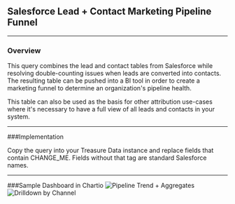 ## Salesforce Lead + Contact Marketing Pipeline Funnel
----
### Overview

This query combines the lead and contact tables from Salesforce while resolving double-counting issues when leads are converted into contacts. The resulting table can be pushed into a BI tool in order to create a marketing funnel to determine an organization's pipeline health.

This table can also be used as the basis for other attribution use-cases where it's necessary to have a full view of all leads and contacts in your system. 

----
###Implementation

Copy the query into your Treasure Data instance and replace fields that contain CHANGE\_ME. Fields without that tag are standard Salesforce names.

----
###Sample Dashboard in Chartio
![Pipeline Trend + Aggregates](https://i.postimg.cc/gJK8HP07/Screen-Shot-2019-08-07-at-12-04-03-PM.png)
![Drilldown by Channel](https://i.postimg.cc/DfP3LpPb/Screen-Shot-2019-08-07-at-12-08-26-PM.png)
